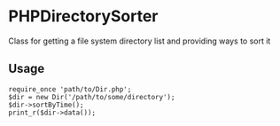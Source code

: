 # PHPDirectorySorter
Class for getting a file system directory list and providing ways to sort it

## Usage

```
require_once 'path/to/Dir.php';
$dir = new Dir('/path/to/some/directory');
$dir->sortByTime();
print_r($dir->data());
```
